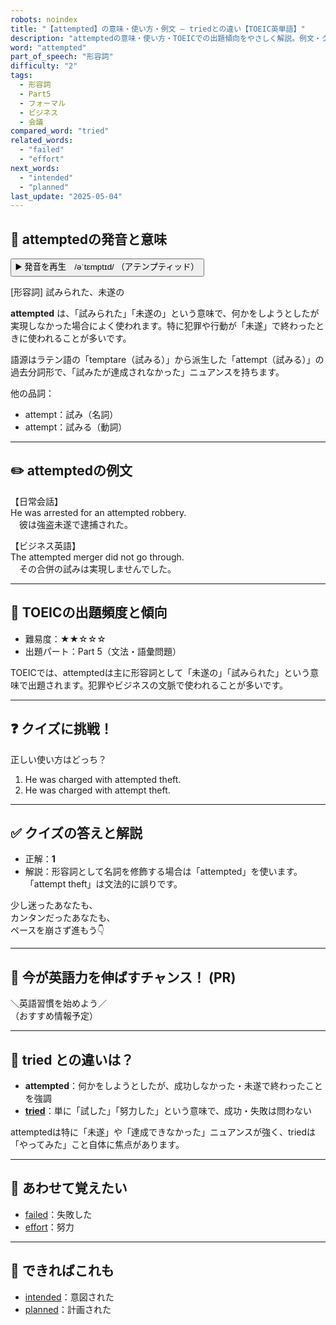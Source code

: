 ```yaml
---
robots: noindex
title: "【attempted】の意味・使い方・例文 ― triedとの違い【TOEIC英単語】"
description: "attemptedの意味・使い方・TOEICでの出題傾向をやさしく解説。例文・クイズ付きでtriedとの違いもわかりやすく学べます。"
word: "attempted"
part_of_speech: "形容詞"
difficulty: "2"
tags:
  - 形容詞
  - Part5
  - フォーマル
  - ビジネス
  - 会議
compared_word: "tried"
related_words:
  - "failed"
  - "effort"
next_words:
  - "intended"
  - "planned"
last_update: "2025-05-04"
---
```


## 🔰 attemptedの発音と意味

<button class="play-audio" onclick="playTTS('attempted')">
  <span class="play-audio-main">
    ▶️ 発音を再生　/əˈtɛmptɪd/
  </span>
  <span class="play-audio-sub">
    （アテンプティッド）
  </span>
</button>

[形容詞] 試みられた、未遂の

**attempted** は、「試みられた」「未遂の」という意味で、何かをしようとしたが実現しなかった場合によく使われます。特に犯罪や行動が「未遂」で終わったときに使われることが多いです。

語源はラテン語の「temptare（試みる）」から派生した「attempt（試みる）」の過去分詞形で、「試みたが達成されなかった」ニュアンスを持ちます。

他の品詞：  
- attempt：試み（名詞）
- attempt：試みる（動詞）

---

## ✏️ attemptedの例文

【日常会話】  
He was arrested for an attempted robbery.  
　彼は強盗未遂で逮捕された。

【ビジネス英語】  
The attempted merger did not go through.  
　その合併の試みは実現しませんでした。

---

## 🎯 TOEICの出題頻度と傾向

- 難易度：★★☆☆☆
- 出題パート：Part 5（文法・語彙問題）

TOEICでは、attemptedは主に形容詞として「未遂の」「試みられた」という意味で出題されます。犯罪やビジネスの文脈で使われることが多いです。

---

## ❓ クイズに挑戦！

正しい使い方はどっち？

1. He was charged with attempted theft.  
2. He was charged with attempt theft.

---

## ✅ クイズの答えと解説

- 正解：**1**
- 解説：形容詞として名詞を修飾する場合は「attempted」を使います。「attempt theft」は文法的に誤りです。

少し迷ったあなたも、  
カンタンだったあなたも、  
ペースを崩さず進もう👇️

---

## 🚀 今が英語力を伸ばすチャンス！ (PR)

<div class="info-center">
＼英語習慣を始めよう／<br>  
（おすすめ情報予定）
</div>

---

## 🤔  tried との違いは？

- **attempted**：何かをしようとしたが、成功しなかった・未遂で終わったことを強調
- **[tried](/word/tried)**：単に「試した」「努力した」という意味で、成功・失敗は問わない

attemptedは特に「未遂」や「達成できなかった」ニュアンスが強く、triedは「やってみた」こと自体に焦点があります。

---

## 🧩 あわせて覚えたい

- [failed](/word/failed)：失敗した
- [effort](/word/effort)：努力

---

## 📖 できればこれも

- [intended](/word/intended)：意図された
- [planned](/word/planned)：計画された

<!-- cvid: aid18_bid13 -->
